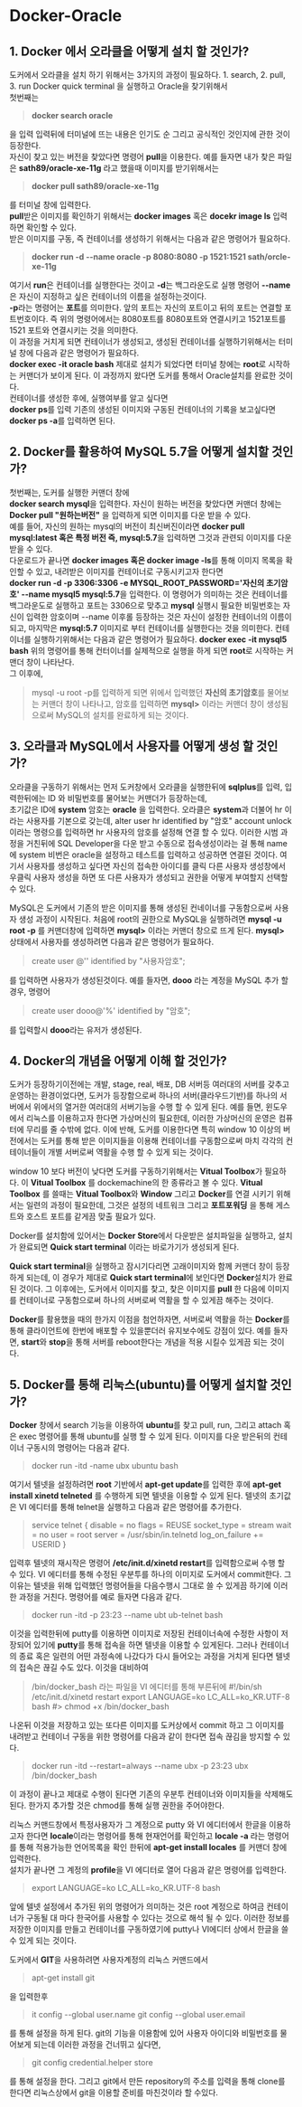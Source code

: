 # Docker-Oracle
## 1. Docker 에서 오라클을 어떻게 설치 할 것인가?
도커에서 오라클을 설치 하기 위해서는 3가지의 과정이 필요하다. 1. search, 2. pull, 3. run
Docker quick terminal 을 실행하고 Oracle을 찾기위해서  
첫번째는      
>**docker search oracle** 


을 입력
입력뒤에 터미널에 뜨는 내용은 인기도 순 그리고 공식적인 것인지에 관한 것이 등장한다.  
자신이 찾고 있는 버전을 찾았다면 명령어 **pull**을 이용한다.
예를 들자면 내가 찾은 파일은 **sath89/oracle-xe-11g** 라고 했을때 이미지를 받기위해서는  
>**docker pull sath89/oracle-xe-11g**       


를 터미널 창에 입력한다.      
**pull**받은 이미지를 확인하기 위해서는 **docker images** 혹은 **docekr image ls** 입력하면 확인할 수 있다.     
받은 이미지를 구동, 즉 컨테이너를 생성하기 위해서는 다음과 같은 명령어가 필요하다.   
>**docker run -d --name oracle -p 8080:8080 -p 1521:1521 sath/orcle-xe-11g**        


여기서 **run**은 컨테이너를 실행한다는 것이고 **-d**는 백그라운도로 실행 명령어 **--name**은 자신이 지정하고 싶은 컨테이너의 이름을 설정하는것이다.    
**-p**라는 명령어는 **포트**를 의미한다. 앞의 포트는 자신의 포트이고 뒤의 포트는 연결할 포트번호이다. 즉 위의 명령어에서는 8080포트를 8080포트와 연결시키고 1521포트를 1521 포트와 연결시키는 것을 의미한다.    
이 과정을 거치게 되면 컨테이너가 생성되고, 생성된 컨테이너를 실행하기위해서는 터미널 창에 다음과 같은 명령어가 필요하다.      
**docker exec -it oracle bash** 
제대로 설치가 되었다면 터미널 창에는 **root**로 시작하는 커맨더가 보이게 된다. 이 과정까지 왔다면 도커를 통해서 Oracle설치를 완료한 것이다.  
컨테이너를 생성한 후에, 실행여부를 알고 싶다면  
**docker ps**를 입력 
기존의 생성된 이미지와 구동된 컨테이너의 기록을 보고싶다면 
**docker ps -a**를 입력하면 된다. 

## 2. Docker를 활용하여 MySQL 5.7을 어떻게 설치할 것인가?   
첫번째는, 도커를 실행한 커맨더 창에  
**docker search mysql**을 입력한다. 자신이 원하는 버전을 찾았다면 커맨더 창에는
**Docker pull "원하는버전"** 을 입력하게 되면 이미지를 다운 받을 수 있다.  
예를 들어, 자신의 원하는 mysql의 버전이 최신버진이라면 
**docker pull mysql:latest 혹은 특정 버전 즉, mysql:5.7**을 입력하면 그것과 관련되 이미지를 다운받을 수 있다.  
다운로드가 끝나면 **docker images 혹은 docker image -ls**를 통해 이미지 목록을 확인할 수 있고, 내려받은 이미지를 컨테이너로 구동시키고자 한다면  
**docker run -d -p 3306:3306 -e MYSQL_ROOT_PASSWORD='자신의 초기암호' --name mysql5 mysql:5.7**을 입력한다. 
이 명령어가 의미하는 것은 컨테이너를 백그라운도로 실행하고 포트는 3306으로 맞추고 **mysql** 실행시 필요한 비밀번호는 자신이 입력한 암호이며 --name 이후롤 등장하는 것은 자신이 설정한 컨테이너의 이름이 되고, 마지막은 **mysql:5.7** 이미지로 부터 컨테이너를 실행한다는 것을 의미한다. 
컨테이너를 실행하기위해서는 다음과 같은 명령어가 필요하다. 
**docker exec -it mysql5 bash** 
위의 명령어를 통해 컨터이너를 실제적으로 실행을 하게 되면 **root**로 시작하는 커맨더 창이 나타난다.  
그 이후에,  
>mysql -u root -p를 입력하게 되면 위에서 입력했던 **자신의 초기암호**를 물어보는 커맨더 창이 나타나고, 
암호를 입력하면 **mysql>** 이라는 커맨더 창이 생성됨으로써 MySQL의 설치를 완료하게 되는 것이다.   

## 3. 오라클과 MySQL에서 사용자를 어떻게 생성 할 것인가?   
오라클을 구동하기 위해서는 먼저 도커창에서 오라클을 실행한뒤에 **sqlplus**를 입력, 입력한뒤에는 ID 와 비밀번호를 물어보는 커맨더가 등장하는데,  
초기값은 ID에 **system** 암호는 **oracle** 을 입력한다. 
오라클은 **system**과 더불어 hr 이라는 사용자를 기본으로 갖는데,  alter user hr identified by "암호" account unlock 이라는 명령으를 입력하면 hr 사용자의 암호를 설정해 연결 할 수 있다. 
이러한 시범 과정을 거친뒤에 SQL Developer을 다운 받고 수동으로 접속생성이라는 걸 통해 name에 system 비번은 oracle을 설정하고 테스트를 입력하고 성공하면 연결된 것이다. 여기서 사용자를 생성하고 싶다면 자신의 접속한 아이디를 클릭 다른 사용자 생성창에서 우클릭 사용자 생성을 하면 또 다른 사용자가 생성되고 권한을 어떻게 부여할지 선택할 수 있다. 

MySQL은 도커에서 기존의 받은 이미지를 통해 생성된 컨네이너를 구동함으로써 사용자 생성 과정이 시작된다. 처음에 root의 권한으로 MySQL을 실행하려면   **mysql -u root -p** 를 커맨더창에 입력하면 **mysql>** 이라는 커맨더 창으로 뜨게 된다.    **mysql>** 상태에서 사용자를 생성하려면 다음과 같은 명령어가 필요하다.    
>create user <user-name>@'<host>' identified by "사용자암호";  

를 입력하면 사용자가 생성된것이다. 
예를 들자면, **dooo** 라는 계정을 MySQL 추가 할 경우, 명령어
>create user dooo@'%' identified by "암호"; 

를 입력할시 **dooo**라는 유저가 생성된다. 

## 4. Docker의 개념을 어떻게 이해 할 것인가?
도커가 등장하기이전에는 개발, stage, real, 배포, DB 서버등 여러대의 서버를 갖추고 운영하는 환경이었다면, 도커가 등장함으로써 하나의 서버(클라우드기반)를 하나의 서버에서 위에서의 열거한 여러대의 서버기능을 수행 할 수 있게 된다. 예를 들면, 윈도우에서 리눅스를 이용하고자 한다면 가상머신의 필요한데, 이러한 가상머신의 운영은 컴퓨터에 무리를 줄 수밖에 없다. 이에 반해, 도커를 이용한다면 특히 window 10 이상의 버전에서는 도커를 통해 받은 이미지들을 이용해 컨테이너를 구동함으로써 마치 각각의 컨테이너들이 개별 서버로써 역활을 수행 할 수 있게 되는 것이다.    

window 10 보다 버전이 낮다면 도커를 구동하기위해서는 **Vitual Toolbox**가 필요하다. 이 **Vitual Toolbox** 를 dockemachine의 한 종류라고 볼 수 있다. **Vitual Toolbox** 를 쓸때는 **Vitual Toolbox**와 **Window** 그리고 **Docker**를 연결 시키기 위해서는 일련의 과정이 필요한데, 그것은 설정의 네트워크 그리고 **포트포워딩** 을 통해 게스트와 호스트 포트를 같게끔 맞출 필요가 있다.   

Docker를 설치함에 있어서는 **Docker Store**에서 다운받은 설치파일을 실행하고, 설치가 완료되면 **Quick start terminal** 이라는 바로가기가 생성되게 된다.    

**Quick start terminal**을 실행하고 잠시기다리면 고래이미지와 함께 커맨더 창이 등장하게 되는데, 이 경우가 제대로 **Quick start terminal**에 보인다면 **Docker**설치가 완료된 것이다. 그 이후에는, 도커에서 이미지를 찾고, 찾은 이미지를 **pull** 한 다음에 이미지를 컨테이너로 구동함으로써 하나의 서버로써 역활을 할 수 있게끔 해주는 것이다. 

**Docker**를 활용했을 때의 한가지 이점을 첨언하자면, 서버로써 역활을 하는 **Docker**를 통해 클라이언트에 한번에 배포할 수 있을뿐더러 유지보수에도 강점이 있다. 예를 들자면, **start**와 **stop**을 통해 서버를 reboot한다는 개념을 적용 시킬수 있게끔 되는 것이다. 

## 5. Docker를 통해 리눅스(ubuntu)를 어떻게 설치할 것인가?
**Docker** 창에서 search 기능을 이용하여 **ubuntu**를 찾고 pull, run, 그리고 attach 혹은 exec 명령어를 통해 ubuntu를 실행 할 수 있게 된다.
이미지를 다운 받은뒤의 컨테이너 구동시의 명령어는 다음과 같다. 
>docker run -itd -name ubx ubuntu bash    

여기서 텔넷을 설정하려면 **root** 기반에서 **apt-get update**를 입력한 후에 **apt-get install xinetd telneted** 를 수행하게 되면 텔넷을 이용할 수 있게 된다. 텔넷의 초기값은 VI 에디터를 통해 telnet을 실행하고 다음과 같은 명령어를 추가한다.  

>service telnet
{
    disable = no
    flags = REUSE
    socket_type = stream
    wait = no
    user = root
    server = /usr/sbin/in.telnetd
    log_on_failure += USERID
}


입력후 텔넷의 재시작은 명령어  **/etc/init.d/xinetd restart**를 입력함으로써 수행 할 수 있다. VI 에디터를 통해 수정된 우분투를 하나의 이미지로 도커에서 commit한다. 그 이유는 텔넷을 위해 입력했던 명령어들을 다음수행시 그대로 쓸 수 있게끔 하기에 이러한 과정을 거친다. 명령어를 예로 들자면 다음과 같다. 

>docker run -itd -p 23:23 --name ubt ub-telnet bash

이것을 입력한뒤에 putty를 이용하면 이미지로 저장된 컨테이너속에 수정한 사항이 저장되어 있기에 **putty**를 통해 접속을 하면 텔넷을 이용할 수 있게된다. 그러나 컨테이너의 종료 혹은 일련의 어떤 과정속에 나갔다가 다시 들어오는 과정을 거치게 된다면 텔넷의 접속은 끊길 수도 있다. 이것을 대비하여 
>/bin/docker_bash 라는 파일을 VI 에디터를 통해 부른뒤에 
#!/bin/sh
/etc/init.d/xinetd restart
export LANGUAGE=ko
LC_ALL=ko_KR.UTF-8 bash
#> chmod +x /bin/docker_bash


나온뒤 이것을 저장하고 있는 또다른 이미지를 도커상에서 commit 하고 그 이미지를 내려받고 컨테이너 구동을 위한 명령어를 다음과 같이 한다면 접속 끊김을 방지할 수 있다. 
> docker run -itd --restart=always --name ubx -p 23:23 ubx /bin/docker_bash


이 과정이 끝나고 제대로 수행이 된다면 기존의 우분투 컨테이너와 이미지들을 삭제해도 된다. 한가지 추가할 것은 chmod를 통해 실행 권한을 주어야한다.

리눅스 커맨드창에서 특정사용자가 그 계정으로 putty 와 VI 에디터에서 한글을 이용하고자 한다면 **locale**이라는 명령어를 통해 현재언어를 확인하고 **locale -a** 라는 명령어를 통해 적용가능한 언어목록을 확인 한뒤에 **apt-get install locales** 를 커맨더 창에 입력한다.   
설치가 끝나면 그 계정의 **profile**을 VI 에디터로 열어 다음과 같은 명령어를 입력한다. 

>export LANGUAGE=ko
LC_ALL=ko_KR.UTF-8 bash


앞에 텔넷 설정에서 추가된 위의 명령어가 의미하는 것은 root 계정으로 하여금 컨테이너가 구동될 대 마다 한국어를 사용할 수 있다는 것으로 해석 될 수 있다. 이러한 정보를 저장한 이미지를 만들고 컨테이너를 구동하였기에 putty나 VI에디터 상에서 한글을 쓸 수 있게 되는 것이다. 

도커에서 **GIT**을 사용하려면 사용자계정의 리눅스 커맨드에서 
> apt-get install git 

을 입력한후 
>it config --global user.name <github-username>
git config --global user.email <email>
  
를 통해 설정을 하게 된다. git의 기능을 이용함에 있어 사용자 아이디와 비밀번호를 물어보게 되는데 이러한 과정을 건너뛰고 싶다면,    
>git config credential.helper store

를 통해 설정을 한다. 그리고 git에서 만든 repository의 주소를 입력을 통해 clone를 한다면 리눅스상에서 git을 이용할 준비를 마친것이라 할 수있다. 
